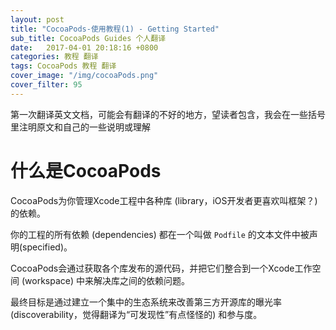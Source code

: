 ```yaml
---
layout: post
title: "CocoaPods-使用教程(1) - Getting Started"
sub_title: CocoaPods Guides 个人翻译
date:   2017-04-01 20:18:16 +0800
categories: 教程 翻译
tags: CocoaPods 教程 翻译
cover_image: "/img/cocoaPods.png"
cover_filter: 95
---
```


第一次翻译英文文档，可能会有翻译的不好的地方，望读者包含，我会在一些括号里注明原文和自己的一些说明或理解

# 什么是CocoaPods

CocoaPods为你管理Xcode工程中各种库 (library，iOS开发者更喜欢叫框架？) 的依赖。





你的工程的所有依赖 (dependencies) 都在一个叫做 `Podfile` 的文本文件中被声明(specified)。

CocoaPods会通过获取各个库发布的源代码，并把它们整合到一个Xcode工作空间 (workspace) 中来解决库之间的依赖问题。





最终目标是通过建立一个集中的生态系统来改善第三方开源库的曝光率 (discoverability，觉得翻译为“可发现性”有点怪怪的) 和参与度。
